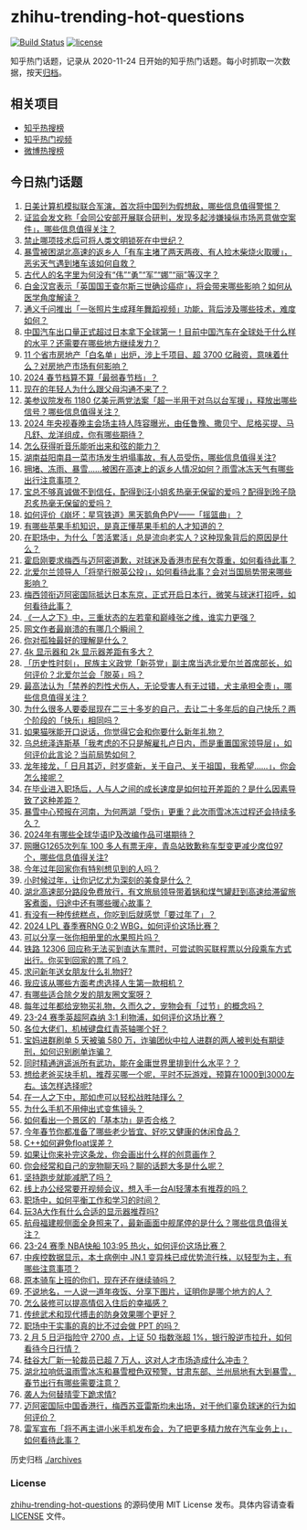 # zhihu-trending-hot-questions

[![Build Status](https://github.com/justjavac/zhihu-trending-hot-questions/workflows/ci/badge.svg?branch=master)](https://github.com/justjavac/zhihu-trending-hot-questions/actions)
[![license](https://img.shields.io/github/license/justjavac/zhihu-trending-hot-questions)](https://github.com/justjavac/zhihu-trending-hot-questions/blob/master/LICENSE)

知乎热门话题，记录从 2020-11-24
日开始的知乎热门话题。每小时抓取一次数据，按天[归档](./archives)。

## 相关项目

- [知乎热搜榜](https://github.com/justjavac/zhihu-trending-top-search)
- [知乎热门视频](https://github.com/justjavac/zhihu-trending-hot-video)
- [微博热搜榜](https://github.com/justjavac/weibo-trending-hot-search)

## 今日热门话题

<!-- BEGIN -->
<!-- 最后更新时间 Tue Feb 06 2024 10:20:27 GMT+0800 (China Standard Time) -->

1. [日美计算机模拟联合军演，首次将中国列为假想敌，哪些信息值得警惕？](https://www.zhihu.com/question/643030590)
1. [证监会发文称「会同公安部开展联合研判，发现多起涉嫌操纵市场恶意做空案件」，哪些信息值得关注？](https://www.zhihu.com/question/643129592)
1. [禁止哪项技术后可将人类文明锁死在中世纪？](https://www.zhihu.com/question/642683269)
1. [暴雪被困湖北高速的返乡人「有车主堵了两天两夜、有人捡木柴烧火取暖」，恶劣天气遇到堵车该如何自救？](https://www.zhihu.com/question/643009720)
1. [古代人的名字里为何没有“伟”“勇”“军”“娜”“丽”等汉字？](https://www.zhihu.com/question/641967640)
1. [白金汉宫表示「英国国王查尔斯三世确诊癌症」，将会带来哪些影响？如何从医学角度解读？](https://www.zhihu.com/question/643177054)
1. [通义千问推出「一张照片生成拜年舞蹈视频」功能，背后涉及哪些技术，难度如何？](https://www.zhihu.com/question/643057953)
1. [中国汽车出口量正式超过日本拿下全球第一！目前中国汽车在全球处于什么样的水平？还需要在哪些地方继续发力？](https://www.zhihu.com/question/642173744)
1. [11 个省市房地产「白名单」出炉，涉上千项目、超 3700 亿融资，意味着什么？对房地产市场有何影响？](https://www.zhihu.com/question/642952989)
1. [2024 春节档算不算「最弱春节档」？](https://www.zhihu.com/question/641955747)
1. [现在的年轻人为什么跟父母沟通不来了？](https://www.zhihu.com/question/504983307)
1. [美参议院发布 1180 亿美元两党法案「超一半用于对乌以台军援」，释放出哪些信号？哪些信息值得关注？](https://www.zhihu.com/question/643020572)
1. [2024 年央视春晚主会场主持人阵容曝光，由任鲁豫、撒贝宁、尼格买提、马凡舒、龙洋组成，你有哪些期待？](https://www.zhihu.com/question/643055032)
1. [怎么获得听音乐能听出来和弦的能力？](https://www.zhihu.com/question/642159895)
1. [湖南益阳南县一菜市场发生坍塌事故，有人员受伤，哪些信息值得关注?](https://www.zhihu.com/question/643029271)
1. [拥堵、冻雨、暴雪……被困在高速上的返乡人情况如何？雨雪冰冻天气有哪些出行注意事项？](https://www.zhihu.com/question/642658902)
1. [宝总不够真诚做不到信任，配得到汪小姐炙热毫无保留的爱吗？配得到玲子隐忍炙热毫无保留的爱吗？](https://www.zhihu.com/question/639472044)
1. [如何评价《崩坏：星穹铁道》黑天鹅角色PV——「摇篮曲」？](https://www.zhihu.com/question/643026163)
1. [有哪些苹果手机知识，是真正懂苹果手机的人才知道的？](https://www.zhihu.com/question/635779594)
1. [在职场中，为什么「苦活累活」总是流向老实人？这种现象背后的原因是什么？](https://www.zhihu.com/question/642490620)
1. [霍启刚要求梅西与迈阿密道歉，对球迷及香港市民有欠尊重，如何看待此事？](https://www.zhihu.com/question/643004513)
1. [北爱尔兰领导人「将举行脱英公投」，如何看待此事？会对当国局势带来哪些影响？](https://www.zhihu.com/question/643025503)
1. [梅西领衔迈阿密国际抵达日本东京，正式开启日本行，微笑与球迷打招呼，如何看待此事？](https://www.zhihu.com/question/643135492)
1. [《一人之下》中，三重状态的左若童和巅峰张之维，谁实力更强？](https://www.zhihu.com/question/642443974)
1. [网文作者最崩溃的有哪几个瞬间？](https://www.zhihu.com/question/390931407)
1. [你对孤独最好的理解是什么？](https://www.zhihu.com/question/635457218)
1. [4k 显示器和 2k 显示器差距有多大？](https://www.zhihu.com/question/569473932)
1. [「历史性时刻」，民族主义政党「新芬党」副主席当选北爱尔兰首席部长，如何评价？北爱尔兰会「脱英」吗？](https://www.zhihu.com/question/642885317)
1. [最高法认为「禁养的烈性犬伤人，无论受害人有无过错，犬主承担全责」，哪些信息值得关注？](https://www.zhihu.com/question/643018970)
1. [为什么很多人要委屈现在二三十多岁的自己，去让二十多年后的自己快乐？两个阶段的「快乐」相同吗？](https://www.zhihu.com/question/642419626)
1. [如果猫咪能开口说话，你觉得它会和你要什么新年礼物？](https://www.zhihu.com/question/639931881)
1. [乌总统泽连斯基「我考虑的不只是解雇扎卢日内，而是重置国家领导层」，如何评价此言论？当前局势如何？](https://www.zhihu.com/question/643002333)
1. [龙年接龙，「 日月其迈，时岁盛新，关于自己、关于祖国，我希望……」，你会怎么接呢？](https://www.zhihu.com/question/641807246)
1. [在毕业进入职场后，人与人之间的成长速度是如何拉开差距的？是什么因素导致了这种差距？](https://www.zhihu.com/question/642490634)
1. [暴雪中心预报在河南，为何两湖「受伤」更重？此次雨雪冰冻过程还会持续多久？](https://www.zhihu.com/question/643172892)
1. [2024年有哪些全球华语IP及改编作品可堪期待？](https://www.zhihu.com/question/643011653)
1. [网曝G1265次列车 100 多人有票无座，青岛站致歉称车型变更减少席位97个，哪些信息值得关注?](https://www.zhihu.com/question/642527801)
1. [今年过年回家你有特别想见到的人吗？](https://www.zhihu.com/question/642364909)
1. [小时候过年，让你记忆尤为深刻的美食是什么？](https://www.zhihu.com/question/639791527)
1. [湖北高速部分路段免费放行，有文旅局领导带着锅和煤气罐赶到高速给滞留旅客煮面，归途中还有哪些暖心故事？](https://www.zhihu.com/question/643173423)
1. [有没有一种传统糕点，你吃到后就感觉「要过年了」？](https://www.zhihu.com/question/637189250)
1. [2024 LPL 春季赛RNG 0:2 WBG，如何评价这场比赛？](https://www.zhihu.com/question/642899608)
1. [可以分享一张你相册里的水果照片吗？](https://www.zhihu.com/question/640840505)
1. [铁路 12306 回应称无法买到直达车票时，可尝试购买联程票以分段乘车方式出行。你买到回家的票了吗？](https://www.zhihu.com/question/643018735)
1. [求问新年送女朋友什么礼物好?](https://www.zhihu.com/question/639901877)
1. [我应该从哪些方面考虑选择人生第一款相机？](https://www.zhihu.com/question/642171513)
1. [有哪些适合除夕发的朋友圈文案呀？](https://www.zhihu.com/question/511568581)
1. [每年过年都给宠物买礼物，久而久之，宠物会有「过节」的概念吗？](https://www.zhihu.com/question/639931836)
1. [23-24 赛季英超阿森纳 3:1 利物浦，如何评价这场比赛？](https://www.zhihu.com/question/642968271)
1. [各位大佬们，机械键盘红青茶轴哪个好？](https://www.zhihu.com/question/638174187)
1. [宝妈进群刷单 5 天被骗 580 万，诈骗团伙中拉人进群的两人被判处有期徒刑，如何识别刷单诈骗？](https://www.zhihu.com/question/642882176)
1. [同时精通逍遥派所有武功，能在金庸世界里排到什么水平？？](https://www.zhihu.com/question/367267072)
1. [想给老爸买块手机，推荐买哪一个呢，平时不玩游戏，预算在1000到3000左右。该怎样选择呢?](https://www.zhihu.com/question/638594192)
1. [在一人之下中，那如虎可以轻松战胜陆瑾么？](https://www.zhihu.com/question/642191226)
1. [为什么手机不用伸出式变焦镜头？](https://www.zhihu.com/question/640939664)
1. [如何看出一个景区的「基本功」是否合格？](https://www.zhihu.com/question/641121911)
1. [今年春节你都准备了哪些老少皆宜、好吃又健康的休闲食品？](https://www.zhihu.com/question/640704185)
1. [C++如何避免float误差？](https://www.zhihu.com/question/642441594)
1. [如果让你来补完这条龙，你会画出什么样的创意画作？](https://www.zhihu.com/question/641826562)
1. [你会经常和自己的宠物聊天吗？聊的话题大多是什么呢？](https://www.zhihu.com/question/641183891)
1. [坚持跑步就能减肥了吗？](https://www.zhihu.com/question/641839384)
1. [线上办公经常要开视频会议，想入手一台AI轻薄本有推荐的吗？](https://www.zhihu.com/question/642841815)
1. [职场中，如何平衡工作和学习的时间？](https://www.zhihu.com/question/642192348)
1. [玩3A大作有什么合适的显示器推荐吗?](https://www.zhihu.com/question/637936835)
1. [航母福建舰侧面全身照来了，最新画面中舰尾停的是什么？哪些信息值得关注？](https://www.zhihu.com/question/642884808)
1. [23-24 赛季 NBA快船 103:95 热火，如何评价这场比赛？](https://www.zhihu.com/question/642988422)
1. [中疾控数据显示，本土病例中 JN.1 变异株已成优势流行株，以轻型为主，有哪些注意事项？](https://www.zhihu.com/question/642880940)
1. [原本骑车上班的你们，现在还在继续骑吗？](https://www.zhihu.com/question/640803351)
1. [不说地名，一人说一道年夜饭、分享下图片，证明你是哪个地方的人？](https://www.zhihu.com/question/639791368)
1. [怎么装修可以提高情侣入住后的幸福感？](https://www.zhihu.com/question/643011288)
1. [传统武术和现代搏击的防身效果哪个更好？](https://www.zhihu.com/question/638728353)
1. [职场中干实事的真的比不过会做 PPT 的吗？](https://www.zhihu.com/question/641217604)
1. [2 月 5 日沪指险守 2700 点，上证 50 指数涨超 1%，银行股逆市拉升，如何看待今日行情？](https://www.zhihu.com/question/643007985)
1. [硅谷大厂新一轮裁员已超 7 万人，这对人才市场造成什么冲击？](https://www.zhihu.com/question/640784422)
1. [湖北拉响低温雨雪冰冻和暴雪橙色双预警，甘肃东部、兰州局地有大到暴雪，春节出行有哪些需要注意？](https://www.zhihu.com/question/642663907)
1. [袭人为何替晴雯下跪求情?](https://www.zhihu.com/question/642892637)
1. [迈阿密国际中国香港行，梅西苏亚雷斯均未出场，对于他们辜负球迷的行为如何评价？](https://www.zhihu.com/question/642918020)
1. [雷军宣布「将不再主讲小米手机发布会，为了把更多精力放在汽车业务上」，如何看待此事？](https://www.zhihu.com/question/643010029)

<!-- END -->

历史归档 [./archives](./archives)

### License

[zhihu-trending-hot-questions](https://github.com/justjavac/zhihu-trending-hot-questions)
的源码使用 MIT License 发布。具体内容请查看 [LICENSE](./LICENSE) 文件。
